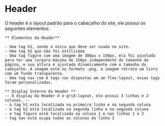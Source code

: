 # Header
 O header é o layout padrão para o cabeçalho do site, ele possui os seguintes elementos:
    
    ** Elementos da Header**
    
    - Uma tag h1, sendo a única que deve ser usada no site.
    - Uma tag h2 que não foi estilizada
    - Uma tag figure com uma imagem de 300px x 150px, ela foi ajustada para ter uma largura máxima de 150px independente do tamanho da página, e sua altura é ajustada dinamicamente com o tamanho do cabeçalho. A imagem está no formato .png, a imagem retrata um livro com um fundo transparente.
    - Uma tag nav com 6 tags <a> dispostas em um flex-layout, essas tags foram personalizadas.
    
    ** Display Interno da Header **
    -- O display da Header é o grid-layout, ele possui 3 linhas e 2 colunas. --
    - a tag h1 esta localizada na primeira linha e na segunda coluna
    - a tag h2 está localizada na segunda linha e na segunda coluna
    - a tag figure está localizada na coluna 1 e nas linhas 1 e 2
    - tag nav esta ocupa todas as colunas da linha 3
    